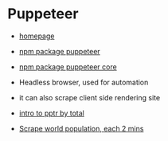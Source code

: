 # Puppeteer

- [homepage](https://pptr.dev/)
- [npm package puppeteer](https://www.npmjs.com/package/cheerio)
- [npm package puppeteer core](https://www.npmjs.com/package/puppeteer-core?activeTab=readme)

- Headless browser, used for automation
- it can also scrape client side rendering site
- [intro to pptr by total](https://www.toptal.com/puppeteer/headless-browser-puppeteer-tutorial)
- [Scrape world population, each 2 mins](https://www.freecodecamp.org/news/schedule-a-job-in-node-with-nodecron/)
